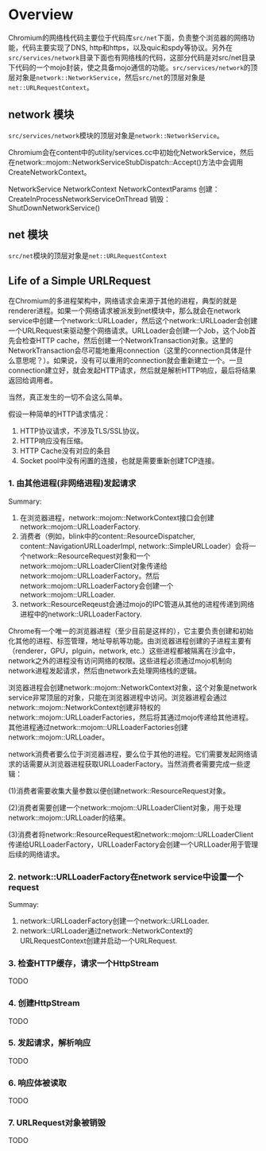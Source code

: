 # Overview

Chromium的网络栈代码主要位于代码库`src/net`下面，负责整个浏览器的网络功能，代码主要实现了DNS, http和https，以及quic和spdy等协议。另外在`src/services/network`目录下面也有网络栈的代码，这部分代码是对src/net目录下代码的一个mojo封装，使之具备mojo通信的功能。`src/services/network`的顶层对象是`network::NetworkService`，然后`src/net`的顶层对象是`net::URLRequestContext`。

## network 模块

`src/services/network`模块的顶层对象是`network::NetworkService`。

Chromium会在content中的utility/services.cc中初始化NetworkService，然后在network::mojom::NetworkServiceStubDispatch::Accept()方法中会调用CreateNetworkContext。

NetworkService
NetworkContext
NetworkContextParams
创建：CreateInProcessNetworkServiceOnThread
销毁：ShutDownNetworkService()

## net 模块

`src/net`模块的顶层对象是`net::URLRequestContext`

## Life of a Simple URLRequest

在Chromium的多进程架构中，网络请求会来源于其他的进程，典型的就是renderer进程。如果一个网络请求被派发到net模块中，那么就会在network service中创建一个network::URLLoader，然后这个network::URLLoader会创建一个URLRequest来驱动整个网络请求。URLLoader会创建一个Job，这个Job首先会检查HTTP cache，然后创建一个NetworkTransaction对象。这里的NetworkTransaction会尽可能地重用connection（这里的connection具体是什么意思呢？）。如果说，没有可以重用的connection就会重新建立一个。一旦connection建立好，就会发起HTTP请求，然后就是解析HTTP响应，最后将结果返回给调用者。

当然，真正发生的一切不会这么简单。

假设一种简单的HTTP请求情况：

1. HTTP协议请求，不涉及TLS/SSL协议。
2. HTTP响应没有压缩。
3. HTTP Cache没有对应的条目
4. Socket pool中没有闲置的连接，也就是需要重新创建TCP连接。

### 1. 由其他进程(非网络进程)发起请求

Summary:

1. 在浏览器进程，network::mojom::NetworkContext接口会创建network::mojom::URLLoaderFactory.
2. 消费者（例如，blink中的content::ResourceDispatcher, content::NavigationURLLoaderImpl, network::SimpleURLLoader）会将一个network::ResourceRequest对象和一个network::mojom::URLLoaderClient对象传递给network::mojom::URLLoaderFactory。然后network::mojom::URLLoaderFactory会创建一个network::mojom::URLLoader.
3. network::ResourceReqeust会通过mojo的IPC管道从其他的进程传递到网络进程中的network::URLLoaderFactory.

Chrome有一个唯一的浏览器进程（至少目前是这样的），它主要负责创建和初始化其他的进程、标签管理，地址导航等功能。由浏览器进程创建的子进程主要有（renderer，GPU，plguin，network, etc.）这些进程都被隔离在沙盒中，network之外的进程没有访问网络的权限。这些进程必须通过mojo机制向network进程发起请求，然后由network去处理网络栈的逻辑。

浏览器进程会创建network::mojom::NetworkContext对象，这个对象是network service非常顶层的对象，只能在浏览器进程中访问。浏览器进程会通过network::mojom::NetworkContext创建非特权的network::mojom::URLLoaderFactories，然后将其通过mojo传递给其他进程。其他进程通过network::mojom::URLLoaderFactories创建network::mojom::URLLoader。

network消费者要么位于浏览器进程，要么位于其他的进程。它们需要发起网络请求的话需要从浏览器进程获取URLLoaderFactory。当然消费者需要完成一些逻辑：

(1)消费者需要收集大量参数以便创建network::ResourceRequest对象。

(2)消费者需要创建一个network::mojom::URLLoaderClient对象，用于处理network::mojom::URLLoader的结果。

(3)消费者将network::ResourceRequest和network::mojom::URLLoaderClient传递给URLLoaderFactory，URLLoaderFactory会创建一个URLLoader用于管理后续的网络请求。

### 2. network::URLLoaderFactory在network service中设置一个request

Summay:

1. network::URLLoaderFactory创建一个network::URLLoader.
2. network::URLLoader通过network::NetworkContext的URLRequestContext创建并启动一个URLRequest.

### 3. 检查HTTP缓存，请求一个HttpStream

TODO

### 4. 创建HttpStream

TODO

### 5. 发起请求，解析响应

TODO

### 6. 响应体被读取

TODO

### 7. URLRequest对象被销毁

TODO
